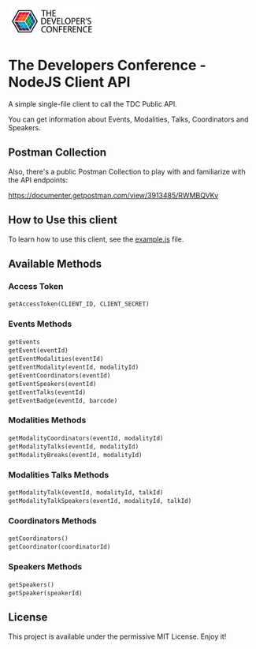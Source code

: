 <img src="assets/logo-tdc-horizontal.svg" height="60">

# The Developers Conference - NodeJS Client API

A simple single-file client to call the TDC Public API.

You can get information about Events, Modalities, Talks, Coordinators and Speakers.

## Postman Collection

Also, there's a public Postman Collection to play with and familiarize with the API endpoints:

https://documenter.getpostman.com/view/3913485/RWMBQVKv

## How to Use this client

To learn how to use this client, see the [example.js](example.js) file.

## Available Methods

### Access Token
`getAccessToken(CLIENT_ID, CLIENT_SECRET)`

### Events Methods
`getEvents`<br/>
`getEvent(eventId)`<br/>
`getEventModalities(eventId)`<br/>
`getEventModality(eventId, modalityId)`<br/>
`getEventCoordinators(eventId)`<br/>
`getEventSpeakers(eventId)`<br/>
`getEventTalks(eventId)`<br/>
`getEventBadge(eventId, barcode)`<br/>

### Modalities Methods
`getModalityCoordinators(eventId, modalityId)`<br/>
`getModalityTalks(eventId, modalityId)`<br/>
`getModalityBreaks(eventId, modalityId)`<br/>

### Modalities Talks Methods
`getModalityTalk(eventId, modalityId, talkId)`<br/>
`getModalityTalkSpeakers(eventId, modalityId, talkId)`<br/>

### Coordinators Methods
`getCoordinators()`<br/>
`getCoordinator(coordinatorId)`<br/>

### Speakers Methods
`getSpeakers()`<br/>
`getSpeaker(speakerId)`<br/>

## License

This project is available under the permissive MIT License. Enjoy it!
